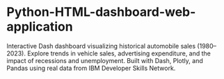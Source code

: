 # Python-HTML-dashboard-web-application
Interactive Dash dashboard visualizing historical automobile sales (1980–2023). Explore trends in vehicle sales, advertising expenditure, and the impact of recessions and unemployment. Built with Dash, Plotly, and Pandas using real data from IBM Developer Skills Network.
